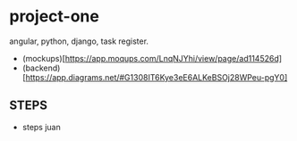 # project-one
angular, python, django, task register.

- (mockups)[https://app.moqups.com/LnqNJYhi/view/page/ad114526d]
- (backend)[https://app.diagrams.net/#G1308IT6Kye3eE6ALKeBSOj28WPeu-pgY0]

## STEPS
- steps juan
